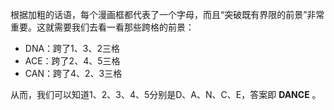 根据加粗的话语，每个漫画框都代表了一个字母，而且“突破既有界限的前景”非常重要。这就需要我们去看一看那些跨格的前景：

- DNA：跨了1、3、2三格
- ACE：跨了2、4、5三格
- CAN：跨了4、2、3三格

从而，我们可以知道1、2、3、4、5分别是D、A、N、C、E，答案即 **DANCE** 。
